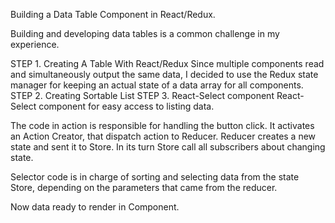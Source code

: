 Building a Data Table Component in React/Redux.

Building and developing data tables is a common challenge in my experience.

STEP 1. Creating A Table With React/Redux
Since multiple components read and simultaneously output the same data, I decided to use the Redux state manager for keeping an actual state of a data array for all components.
STEP 2. Creating Sortable List
STEP 3. React-Select component
React-Select component for easy access to listing data.

The code in action is responsible for handling the button click. It activates an Action Creator, that dispatch action to Reducer. 
Reducer creates a new state and sent it to Store. In its turn Store call all subscribers about changing state.
 
Selector code is in charge of sorting and selecting data from the state  Store, depending on the parameters that came from the reducer.

Now data ready to render in Component.

